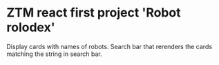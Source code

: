 # ZTM react first project 'Robot rolodex'

Display cards with names of robots. Search bar that rerenders the cards matching the string in search bar. 
